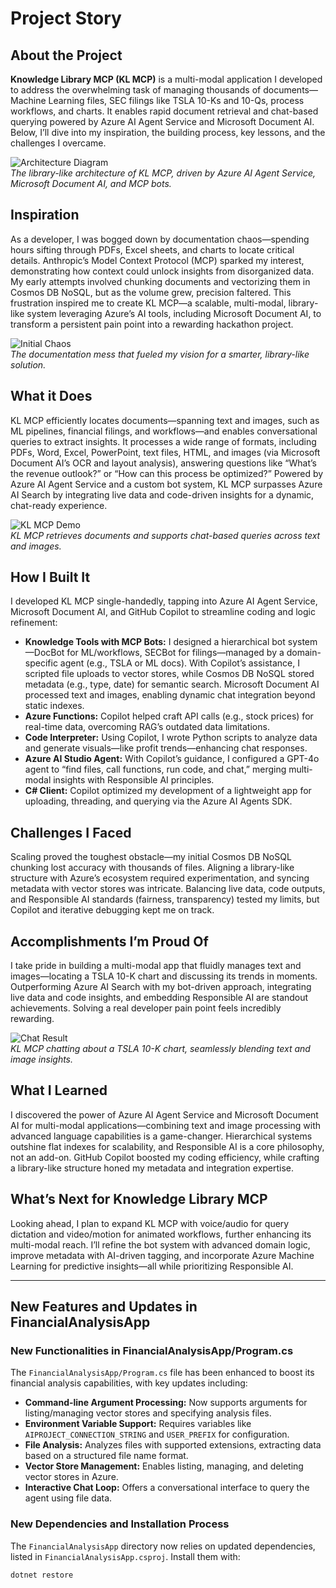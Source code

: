 # Project Story

## About the Project

**Knowledge Library MCP (KL MCP)** is a multi-modal application I developed to address the overwhelming task of managing thousands of documents—Machine Learning files, SEC filings like TSLA 10-Ks and 10-Qs, process workflows, and charts. It enables rapid document retrieval and chat-based querying powered by Azure AI Agent Service and Microsoft Document AI. Below, I’ll dive into my inspiration, the building process, key lessons, and the challenges I overcame.

![Architecture Diagram](https://raw.githubusercontent.com/aitrailblazer/Knowledge-Library-MCP/refs/heads/main/img/AIEdgePulse06-1-front.png)  
*The library-like architecture of KL MCP, driven by Azure AI Agent Service, Microsoft Document AI, and MCP bots.*

## Inspiration

As a developer, I was bogged down by documentation chaos—spending hours sifting through PDFs, Excel sheets, and charts to locate critical details. Anthropic’s Model Context Protocol (MCP) sparked my interest, demonstrating how context could unlock insights from disorganized data. My early attempts involved chunking documents and vectorizing them in Cosmos DB NoSQL, but as the volume grew, precision faltered. This frustration inspired me to create KL MCP—a scalable, multi-modal, library-like system leveraging Azure’s AI tools, including Microsoft Document AI, to transform a persistent pain point into a rewarding hackathon project.

![Initial Chaos](https://raw.githubusercontent.com/aitrailblazer/Knowledge-Library-MCP/refs/heads/main/img/AIEdgePulse06.png)  
*The documentation mess that fueled my vision for a smarter, library-like solution.*

## What it Does

KL MCP efficiently locates documents—spanning text and images, such as ML pipelines, financial filings, and workflows—and enables conversational queries to extract insights. It processes a wide range of formats, including PDFs, Word, Excel, PowerPoint, text files, HTML, and images (via Microsoft Document AI’s OCR and layout analysis), answering questions like “What’s the revenue outlook?” or “How can this process be optimized?” Powered by Azure AI Agent Service and a custom bot system, KL MCP surpasses Azure AI Search by integrating live data and code-driven insights for a dynamic, chat-ready experience.

![KL MCP Demo](https://raw.githubusercontent.com/aitrailblazer/Knowledge-Library-MCP/refs/heads/main/img/AIEdgePulse06-front.png)  
*KL MCP retrieves documents and supports chat-based queries across text and images.*

## How I Built It

I developed KL MCP single-handedly, tapping into Azure AI Agent Service, Microsoft Document AI, and GitHub Copilot to streamline coding and logic refinement:

- **Knowledge Tools with MCP Bots:** I designed a hierarchical bot system—DocBot for ML/workflows, SECBot for filings—managed by a domain-specific agent (e.g., TSLA or ML docs). With Copilot’s assistance, I scripted file uploads to vector stores, while Cosmos DB NoSQL stored metadata (e.g., type, date) for semantic search. Microsoft Document AI processed text and images, enabling dynamic chat integration beyond static indexes.
- **Azure Functions:** Copilot helped craft API calls (e.g., stock prices) for real-time data, overcoming RAG’s outdated data limitations.
- **Code Interpreter:** Using Copilot, I wrote Python scripts to analyze data and generate visuals—like profit trends—enhancing chat responses.
- **Azure AI Studio Agent:** With Copilot’s guidance, I configured a GPT-4o agent to “find files, call functions, run code, and chat,” merging multi-modal insights with Responsible AI principles.
- **C# Client:** Copilot optimized my development of a lightweight app for uploading, threading, and querying via the Azure AI Agents SDK.

## Challenges I Faced

Scaling proved the toughest obstacle—my initial Cosmos DB NoSQL chunking lost accuracy with thousands of files. Aligning a library-like structure with Azure’s ecosystem required experimentation, and syncing metadata with vector stores was intricate. Balancing live data, code outputs, and Responsible AI standards (fairness, transparency) tested my limits, but Copilot and iterative debugging kept me on track.

## Accomplishments I’m Proud Of

I take pride in building a multi-modal app that fluidly manages text and images—locating a TSLA 10-K chart and discussing its trends in moments. Outperforming Azure AI Search with my bot-driven approach, integrating live data and code insights, and embedding Responsible AI are standout achievements. Solving a real developer pain point feels incredibly rewarding.

![Chat Result](https://raw.githubusercontent.com/aitrailblazer/Knowledge-Library-MCP/refs/heads/main/img/AIEdgePulse06-02.png)  
*KL MCP chatting about a TSLA 10-K chart, seamlessly blending text and image insights.*

## What I Learned

I discovered the power of Azure AI Agent Service and Microsoft Document AI for multi-modal applications—combining text and image processing with advanced language capabilities is a game-changer. Hierarchical systems outshine flat indexes for scalability, and Responsible AI is a core philosophy, not an add-on. GitHub Copilot boosted my coding efficiency, while crafting a library-like structure honed my metadata and integration expertise.

## What’s Next for Knowledge Library MCP

Looking ahead, I plan to expand KL MCP with voice/audio for query dictation and video/motion for animated workflows, further enhancing its multi-modal reach. I’ll refine the bot system with advanced domain logic, improve metadata with AI-driven tagging, and incorporate Azure Machine Learning for predictive insights—all while prioritizing Responsible AI.

---

## New Features and Updates in FinancialAnalysisApp

### New Functionalities in FinancialAnalysisApp/Program.cs

The `FinancialAnalysisApp/Program.cs` file has been enhanced to boost its financial analysis capabilities, with key updates including:

- **Command-line Argument Processing:** Now supports arguments for listing/managing vector stores and specifying analysis files.
- **Environment Variable Support:** Requires variables like `AIPROJECT_CONNECTION_STRING` and `USER_PREFIX` for configuration.
- **File Analysis:** Analyzes files with supported extensions, extracting data based on a structured file name format.
- **Vector Store Management:** Enables listing, managing, and deleting vector stores in Azure.
- **Interactive Chat Loop:** Offers a conversational interface to query the agent using file data.

### New Dependencies and Installation Process

The `FinancialAnalysisApp` directory now relies on updated dependencies, listed in `FinancialAnalysisApp.csproj`. Install them with:

```bash
dotnet restore